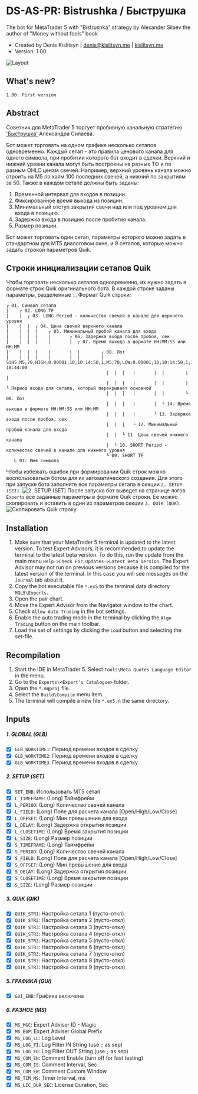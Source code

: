 # DS-AS-PR: Bistrushka / Быструшка
The bot for MetaTrader 5 with "Bistrushka" strategy by Alexander Silaev the author of "Money without fools" book

* Created by Denis Kislitsyn | denis@kislitsyn.me | [kislitsyn.me](https://kislitsyn.me/personal/algo)
* Version: 1.00

![Layout](img/UM003.%20Layout.gif)

## What's new?
```
1.00: First version
```

## Abstract

Советник для MetaTrader 5 торгует пробивную канальную стратегию ['Быструшка'](https://t.me/ASilaev_store/30) Александра Силаева.

Бот может торговать на одном графике несколько сетапов одновременно. Каждый сетап - это правила ценового канала для одного символа, при пробитии которого бот входит в сделки. Верхний и нижний уровни канала могут быть построены на разных ТФ и по разным OHLC ценам свечей. Например, верхний уровень канала можно строить на M5 по хаям 100 последних свечей, а нижний по закрытиям за 50. Также в каждом сетапе должны быть заданы:
1. Временной интервал для входов в позиции.
2. Фиксированное время выхода из позиции.
3. Минимальный отступ закрытия свечи над или под уровнем для входа в позицию.
4. Задержка входа в позицию после пробития канала.
5. Размер позиции.

Бот может торговать один сетап, параметры которого можно задать в стандартном для MT5 диалоговом окне, и 9 сетапов, которые можно задать строкой параметров Quik. 

## Строки инициализации сетапов Quik

Чтобы торговать несколько сетапов одновременно, их нужно задать в формате строк Quik оригинального бота. В каждой строке заданы параметры, разделенные `;`. Формат Quik строки:

```
┌ 01. Символ сетапа
|    ┌ 02. LONG TF
|    |  ┌ 03. LONG Period - количество свечей в канале для верхнего уровня
|    |  |  ┌ 04. Цена свечей верхнего канала
|    |  |  |    ┌ 05. Минимальный пробой канала для входа
|    |  |  |    |       ┌ 06. Задержка входа после пробоя, сек
|    |  |  |    |       |  ┌ 07. Время выхода в формате HH:MM:SS или HH:MM
|    |  |  |    |       |  |        ┌ 08. Лот
|    |  |  |    |       |  |        |
SiH5;M5;70;HIGH;0.00001;10;10:14:50;1;M5;70;LOW;0.00001;10;10:14:50;1;10:15:00-18:44:00
                                      |  |  |   |       |  |        | |
                                      |  |  |   |       |  |        | └ Период входа для сетапа, который перекрывает основной
                                      |  |  |   |       |  |        └ 08. Лот
                                      |  |  |   |       |  └ 14. Время выхода в формате HH:MM:SS или HH:MM
                                      |  |  |   |       └ 13. Задержка входа после пробоя, сек
                                      |  |  |   └ 12. Минимальный пробой канала для входа
                                      |  |  └ 11. Цена свечей нижнего канала
                                      |  └ 10. SHORT Period - количество свечей в канале для нижнего уровня
                                      └ 09. SHORT TF
   L 01: Имя символа
```

Чтобы избежать ошибок при формировании Quik строк можно воспользоваться ботом для их  автоматического создания. Для этого при запуске бота заполните все параметры сетапа в секции `2. SETUP (SET)`.
![2. SETUP (SET)](img/UM001.%20Quik%20Setup.png)
После запуска бот выведет на странице логов `Experts` все заданные параметры в формате Quik строки. Ее можно скопировать и вставить в один из параметров секции `3. QUIK (QUK)`.
![Скопировать Quik строку](img/UM002.%20Quik%20Format.png)


## Installation
1. Make sure that your MetaTrader 5 terminal is updated to the latest version. To test Expert Advisors, it is recommended to update the terminal to the latest beta version. To do this, run the update from the main menu `Help->Check For Updates->Latest Beta Version`. The Expert Advisor may not run on previous versions because it is compiled for the latest version of the terminal. In this case you will see messages on the `Journal` tab about it.
2. Copy the bot executable file `*.ex5` to the terminal data directory `MQL5\Experts`.
3. Open the pair chart.
4. Move the Expert Advisor from the Navigator window to the chart.
5. Check `Allow Auto Trading` in the bot settings.
6. Enable the auto trading mode in the terminal by clicking the `Algo Trading` button on the main toolbar.
7. Load the set of settings by clicking the `Load` button and selecting the set-file.

## Recompilation

1. Start the IDE in MetaTrader 5. Select `Tools\Meta Quotes Language Editor` in the menu.
2. Go to the `Experts\<Expert's Catalogue>` folder.
3. Open the `*.mqproj` file.
4. Select the `Build\Compile` menu item.
5. The terminal will compile a new file `*.ex5` in the same directory.

## Inputs

##### 1. GLOBAL (GLB)
- [x] `GLB_WORKTIME1`: Период времени входов в сделку
- [x] `GLB_WORKTIME2`: Период времени входов в сделку
- [x] `GLB_WORKTIME3`: Период времени входов в сделку

##### 2. SETUP (SET)
- [x] `SET_ENB`: Использовать MT5 сетап
- [x] `L_TIMEFRAME`: (Long) Таймфрейм
- [x] `L_PERIOD`: (Long) Количество свечей канала
- [x] `L_FIELD`: (Long) Поле для расчета канала [Open/High/Low/Close]
- [x] `L_OFFSET`: (Long) Мин превышение для входа
- [x] `L_DELAY`: (Long) Задержка открытия позиции
- [x] `L_CLOSETIME`: (Long) Время закрытия позиции
- [x] `L_SIZE`: (Long) Размер позиции
- [x] `S_TIMEFRAME`: (Long) Таймфрейм
- [x] `S_PERIOD`: (Long) Количество свечей канала
- [x] `S_FIELD`: (Long) Поле для расчета канала [Open/High/Low/Close]
- [x] `S_OFFSET`: (Long) Мин превышение для входа
- [x] `S_DELAY`: (Long) Задержка открытия позиции
- [x] `S_CLOSETIME`: (Long) Время закрытия позиции
- [x] `S_SIZE`: (Long) Размер позиции

##### 3. QUIK (QIK)
- [x] `QUIK_STR1`: Настройка сетапа 1 (пусто-откл)
- [x] `QUIK_STR2`: Настройка сетапа 2 (пусто-откл)
- [x] `QUIK_STR3`: Настройка сетапа 3 (пусто-откл)
- [x] `QUIK_STR3`: Настройка сетапа 4 (пусто-откл)
- [x] `QUIK_STR3`: Настройка сетапа 5 (пусто-откл)
- [x] `QUIK_STR3`: Настройка сетапа 6 (пусто-откл)
- [x] `QUIK_STR3`: Настройка сетапа 7 (пусто-откл)
- [x] `QUIK_STR3`: Настройка сетапа 8 (пусто-откл)
- [x] `QUIK_STR3`: Настройка сетапа 9 (пусто-откл)

##### 5. ГРАФИКА (GUI)
- [x] `GUI_ENB`: Графика включена

##### 6. РАЗНОЕ (MS)
- [x] `MS_MGC`: Expert Adviser ID - Magic 
- [x] `MS_EGP`: Expert Adviser Global Prefix
- [x] `MS_LOG_LL`: Log Level 
- [x] `MS_LOG_FI`: Log Filter IN String (use `;` as sep) 
- [x] `MS_LOG_FO`: Log Filter OUT String (use `;` as sep)
- [x] `MS_COM_EN`: Comment Enable (turn off for fast testing)
- [x] `MS_COM_IS`: Comment Interval, Sec 
- [x] `MS_COM_EW`: Comment Custom Window 
- [x] `MS_TIM_MS`: Timer Interval, ms
- [x] `MS_LIC_DUR_SEC`: License Duration, Sec